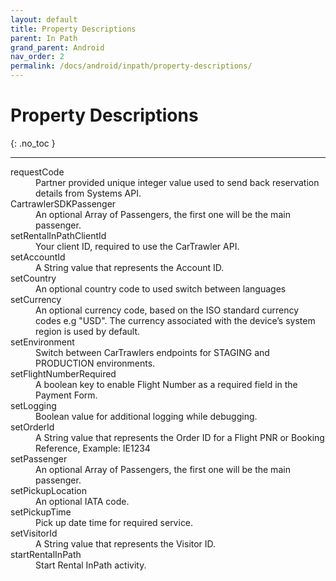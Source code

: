 ```yaml
---
layout: default
title: Property Descriptions
parent: In Path
grand_parent: Android
nav_order: 2
permalink: /docs/android/inpath/property-descriptions/
---
```


# Property Descriptions

{: .no_toc }

---

<dl>
<dt>requestCode</dt><dd>Partner provided unique integer value used to send back reservation details from Systems API.</dd>
<dt>CartrawlerSDKPassenger</dt><dd>An optional Array of Passengers, the first one will be the main passenger.</dd>
<dt>setRentalInPathClientId</dt><dd>Your client ID, required to use the CarTrawler API.</dd>
<dt>setAccountId</dt><dd>A String value that represents the Account ID.</dd>
<dt>setCountry</dt><dd>An optional country code to used switch between languages</dd>
<dt>setCurrency</dt><dd>An optional currency code, based on the ISO standard currency codes e.g "USD". The currency associated with the device’s system region is used by default.</dd>
<dt>setEnvironment</dt><dd>Switch between CarTrawlers endpoints for STAGING and PRODUCTION environments.</dd>
<dt>setFlightNumberRequired</dt><dd>A boolean key to enable Flight Number as a required field in the Payment Form.</dd>
<dt>setLogging</dt><dd>Boolean value for additional logging while debugging.</dd>
<dt>setOrderId</dt><dd>A String value that represents the Order ID for a Flight PNR or Booking Reference, Example: IE1234</dd>
<dt>setPassenger</dt><dd>An optional Array of Passengers, the first one will be the main passenger.</dd>
<dt>setPickupLocation</dt><dd>An optional IATA code.</dd>
<dt>setPickupTime</dt><dd>Pick up date time for required service.</dd>
<dt>setVisitorId</dt><dd>A String value that represents the Visitor ID.</dd>
<dt>startRentalInPath</dt><dd>Start Rental InPath activity.</dd></dl>